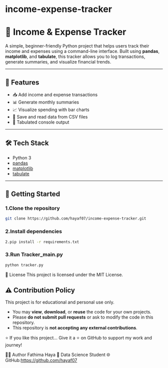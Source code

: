 # income-expense-tracker

# 💸 Income & Expense Tracker

A simple, beginner-friendly Python project that helps users track their income and expenses using a command-line interface. Built using **pandas**, **matplotlib**, and **tabulate**, this tracker allows you to log transactions, generate summaries, and visualize financial trends.

---

## 📌 Features

- 📥 Add income and expense transactions
- 📊 Generate monthly summaries
- 📈 Visualize spending with bar charts
- 📄 Save and read data from CSV files
- 🧾 Tabulated console output

---

## 🛠️ Tech Stack

- Python 3
- [pandas](https://pandas.pydata.org/)
- [matplotlib](https://matplotlib.org/)
- [tabulate](https://pypi.org/project/tabulate/)

---

## 🚀 Getting Started

### 1.Clone the repository
```bash
git clone https://github.com/hayaf07/income-expense-tracker.git
```
### 2.Install dependencies
```bash
2.pip install -r requirements.txt
```
### 3.Run Tracker_main.py
```bash
python tracker.py
```
📜 License
This project is licensed under the MIT License.

## ⚠️ Contribution Policy

This project is for educational and personal use only.

- You may **view**, **download**, or **reuse** the code for your own projects.
- Please **do not submit pull requests** or ask to modify the code in this repository.
- This repository is **not accepting any external contributions**.


⭐️ If you like this project...
Give it a ⭐ on GitHub to support my work and journey!

🙋‍♀️ Author
Fathima Haya
🧠 Data Science Student
🌐 GitHub:https://github.com/hayaf07

